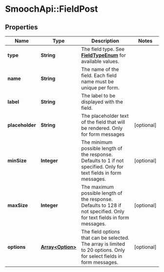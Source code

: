 # SmoochApi::FieldPost

## Properties
Name | Type | Description | Notes
------------ | ------------- | ------------- | -------------
**type** | **String** | The field type. See [**FieldTypeEnum**](Enums.md#FieldTypeEnum) for available values. | 
**name** | **String** | The name of the field. Each field name must be unique per form. | 
**label** | **String** | The label to be displayed with the field. | 
**placeholder** | **String** | The placeholder text of the field that will be rendered. Only for form messages  | [optional] 
**minSize** | **Integer** | The minimum possible length of the response. Defaults to 1 if not specified. Only for text fields in form messages.  | [optional] 
**maxSize** | **Integer** | The maximum possible length of the response. Defaults to 128 if not specified. Only for text fields in form messages.  | [optional] 
**options** | [**Array&lt;Option&gt;**](Option.md) | The field options that can be selected. The array is limited to 20 options. Only for select fields in form messages.  | [optional] 


